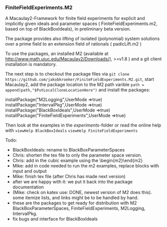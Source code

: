 ### FiniteFieldExperiments.M2

A Macaulay2-Framework for finite field experiments for explicit and implicitly given ideals and parameter spaces
( FiniteFieldExperiments.m2, based on top of BlackBoxIdeals), in preliminary beta version.


The package provides also lifting of isolated (polynomial) system solutions over a prime field to an extension field of rationals
( padicLift.m2 )


To use the packages,
an installed M2 (available at http://www.math.uiuc.edu/Macaulay2/Downloads/), >=v1.8 ) and a git client installation is mandatory.

The next step is to checkout the package files via
`git clone https://github.com/jakobkroeker/FiniteFieldExperiments.M2.git`,
start Macaulay2,
add the package location to the M2 path varible
`path = append(path,"$PutLocalCloneLocationHere")`
and install the packages:

installPackage("M2Logging",UserMode =>true)
installPackage("IntervalPkg",UserMode =>true)
installPackage("BlackBoxIdeals",UserMode =>true)
installPackage("FiniteFieldExperiments",UserMode =>true)


Then look at the examples in the *experiments*-folder
or read the online help with 
`viewHelp BlackBoxIdeals`
`viewHelp FiniteFieldExperiments`


Todo:

- BlackBoxIdeals: rename to BlackBoxParameterSpaces
- Chris: shorten the tex file to only the parameter space version.
- Chris: add in the cubic example using the \begin{m2}\end{m2}
- Mike: add in code needed to run the m2 examples, replace blocks with input and output
- Mike: finish tex file (after Chris has made next version)
- after we are happy with it: we put it back into the package documentation
-  (Mike: check on katex use: DONE, newest version of M2 does this).
   some itemize lists, and links might be to be handled by hand.
- these are the packages to get ready for distribution with M2
   BlackBoxParameterSpaces, FiniteFieldExperiments, M2Logging, IntervalPkg.
- fix bugs and interface for BlackBoxIdeals
